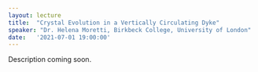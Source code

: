```yaml
---
layout: lecture
title:  "Crystal Evolution in a Vertically Circulating Dyke"
speaker: "Dr. Helena Moretti, Birkbeck College, University of London"
date:   '2021-07-01 19:00:00'
---
```

Description coming soon.
